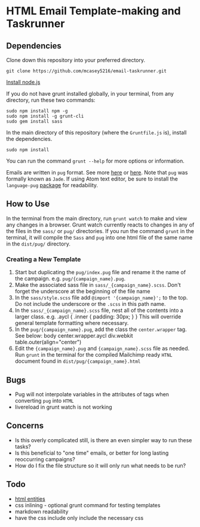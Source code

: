 # HTML Email Template-making and Taskrunner

## Dependencies
Clone down this repository into your preferred directory.

    git clone https://github.com/mcasey5216/email-taskrunner.git

[Install node.js](https://nodejs.org/en/download/)

If you do not have grunt installed globally, in your terminal, from any directory, run these two commands:

    sudo npm install npm -g
    sudo npm install -g grunt-cli
    sudo gem install sass

In the main directory of this repository (where the `Gruntfile.js` is), install the dependencies.

    sudo npm install

You can run the command `grunt --help` for more options or information.

Emails are written in `pug` format.  See more [here](http://jade-lang.com/reference/) or [here](https://github.com/pugjs/pug).  Note that `pug` was formally known as `Jade`.  If using Atom text editor, be sure to install the `language-pug` [package](https://atom.io/packages/language-pug) for readability.

## How to Use

In the terminal from the main directory, run `grunt watch` to make and view any changes in a browser.  Grunt watch currently reacts to changes in any of the files in the `sass/` or `pug/` directories. If you run the command `grunt` in the terminal, it will compile the `Sass` and `pug` into one html file of the same name in the `dist/pug/` directory.

### Creating a New Template

1. Start but duplicating the `pug/index.pug` file and rename it the name of the campaign. e.g. `pug/{campaign_name}.pug`.
2. Make the associated sass file in `sass/_{campaign_name}.scss`.  Don't forget the underscore at the beginning of the file name
3. In the `sass/style.scss` file add `@import '{campaign_name}';` to the top. Do not include the underscore or the `.scss` in this path name.
4. In the `sass/_{campaign_name}.scss` file, nest all of the contents into a larger class.  e.g.
        .aycl {
          .inner {
            padding: 30px;
          }
        }
This will override general template formatting where necessary.
5. In the `pug/{campaign_name}.pug`, add the class the `center.wrapper` tag.  See below:
        body
        center.wrapper.aycl
          div.webkit
            table.outer(align="center")
6. Edit the `{campaign_name}.pug` and `{campaign_name}.scss` file as needed.  Run `grunt` in the terminal for the compiled Mailchimp ready `HTNL` document found in `dist/pug/{campaign_name}.html`



## Bugs
- Pug will not interpolate variables in the attributes of tags when converting `pug` into `HTML`
- livereload in grunt watch is not working

## Concerns
- Is this overly complicated still, is there an even simpler way to run these tasks?
- Is this beneficial to "one time" emails, or better for long lasting reoccurring campaigns?
- How do I fix the file structure so it will only run what needs to be run?

## Todo
- [html entities](https://www.npmjs.com/package/grunt-htmlentities)
- css inlining - optional grunt command for testing templates
- markdown readability
- have the css include only include the necessary css
